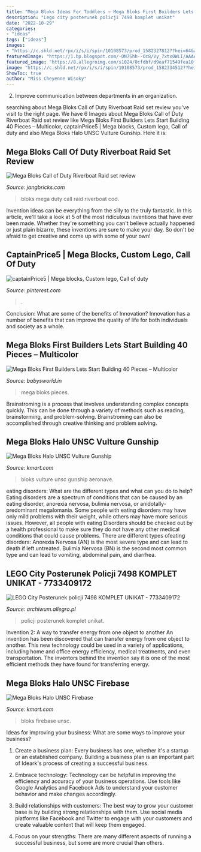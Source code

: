 ```yaml
---
title: "Mega Bloks Ideas For Toddlers ~ Mega Bloks First Builders Lets Start Building 40 Pieces – Multicolor"
description: "Lego city posterunek policji 7498 komplet unikat"
date: "2022-10-29"
categories:
- "ideas"
tags: ["ideas"]
images:
- "https://c.shld.net/rpx/i/s/i/spin/10108573/prod_1582327812??hei=64&amp;wid=64&amp;qlt=50"
featuredImage: "https://1.bp.blogspot.com/-ON7Shh--Oc8/Vy_7xtx0WLI/AAAAAAAANEE/eWr5BJcKMmQ-PxwcUq81J41Iiv1d8qckwCLcB/w1200-h630-p-nu/160508b-mega-bloks-cod-riverboat-raid.jpg"
featured_image: "https://8.allegroimg.com/s1024/0cfdbf/d9eaf71549fea10f71d70460caa8"
image: "https://c.shld.net/rpx/i/s/i/spin/10108573/prod_1582334512??hei=64&amp;wid=64&amp;qlt=50"
ShowToc: true
author: "Miss Cheyenne Wisoky"
---
```



2. Improve communication between departments in an organization.

	

		
searching about Mega Bloks Call of Duty Riverboat Raid set review you've visit to the right page. We have 6 Images about Mega Bloks Call of Duty Riverboat Raid set review like Mega Bloks First Builders Lets Start Building 40 Pieces – Multicolor, captainPrice5 | Mega blocks, Custom lego, Call of duty and also Mega Bloks Halo UNSC Vulture Gunship. Here it is:
		
    
## Mega Bloks Call Of Duty Riverboat Raid Set Review

<img loading=lazy src="https://1.bp.blogspot.com/-ON7Shh--Oc8/Vy_7xtx0WLI/AAAAAAAANEE/eWr5BJcKMmQ-PxwcUq81J41Iiv1d8qckwCLcB/w1200-h630-p-nu/160508b-mega-bloks-cod-riverboat-raid.jpg" onerror="this.onerror=null;this.src='https://tse1.mm.bing.net/th?id=OIP.bdAiqTnRQm1rOj4js-3WvAHaD4&amp;pid=15.1';" alt="Mega Bloks Call of Duty Riverboat Raid set review">

_Source: jangbricks.com_

>bloks mega duty call raid riverboat cod. 

	

Invention ideas can be everything from the silly to the truly fantastic. In this article, we'll take a look at 5 of the most ridiculous inventions that have ever been made. Whether they're something you can't believe actually happened or just plain bizarre, these inventions are sure to make your day. So don't be afraid to get creative and come up with some of your own!

    
## CaptainPrice5 | Mega Blocks, Custom Lego, Call Of Duty

<img loading=lazy src="https://i.pinimg.com/736x/2f/38/3b/2f383b4e0ce9c6799acb1abd22e4e893--mega-blocks.jpg" onerror="this.onerror=null;this.src='https://tse4.mm.bing.net/th?id=OIP.pB0eEldrOn18p_jaG20fogHaJ3&amp;pid=15.1';" alt="captainPrice5 | Mega blocks, Custom lego, Call of duty">

_Source: pinterest.com_

>. 

	

Conclusion: What are some of the benefits of Innovation?
Innovation has a number of benefits that can improve the quality of life for both individuals and society as a whole.

    
## Mega Bloks First Builders Lets Start Building 40 Pieces – Multicolor

<img loading=lazy src="https://babysworld.in/wp-content/uploads/2016/07/71rdlivq_5l._sl1500_.jpg" onerror="this.onerror=null;this.src='https://tse3.mm.bing.net/th?id=OIP.w5FeU6mtKh5XFlOonrrktQHaKO&amp;pid=15.1';" alt="Mega Bloks First Builders Lets Start Building 40 Pieces – Multicolor">

_Source: babysworld.in_

>mega bloks pieces. 

	

Brainstroming is a process that involves understanding complex concepts quickly. This can be done through a variety of methods such as reading, brainstorming, and problem-solving. Brainstroming can also be accomplished through creative thinking and problem solving.

    
## Mega Bloks Halo UNSC Vulture Gunship

<img loading=lazy src="https://c.shld.net/rpx/i/s/i/spin/10108573/prod_1582334512??hei=64&amp;wid=64&amp;qlt=50" onerror="this.onerror=null;this.src='https://tse2.mm.bing.net/th?id=OIP.UQqqwkR8T5_Hc3pYlCjh1gHaEC&amp;pid=15.1';" alt="Mega Bloks Halo UNSC Vulture Gunship">

_Source: kmart.com_

>bloks vulture unsc gunship aeronave. 

	

eating disorders: What are the different types and what can you do to help?
Eating disorders are a spectrum of conditions that can be caused by an eating disorder, anorexia nervosa, bulimia nervosa, or anidotally-predominant megalomania. Some people with eating disorders may have only mild problems with their weight, while others may have more serious issues. However, all people with eating Disorders should be checked out by a health professional to make sure they do not have any other medical conditions that could cause problems. 
There are different types ofeating disorders: Anorexia Nervosa (AN) is the most severe type and can lead to death if left untreated. Bulimia Nervosa (BN) is the second most common type and can lead to vomiting, abdominal pain, and diarrhea.

    
## LEGO City Posterunek Policji 7498 KOMPLET UNIKAT - 7733409172

<img loading=lazy src="https://8.allegroimg.com/s1024/0cfdbf/d9eaf71549fea10f71d70460caa8" onerror="this.onerror=null;this.src='https://tse1.mm.bing.net/th?id=OIP.M26t_WISaVEhIXziY1R7ygHaEu&amp;pid=15.1';" alt="LEGO City Posterunek policji 7498 KOMPLET UNIKAT - 7733409172">

_Source: archiwum.allegro.pl_

>policji posterunek komplet unikat. 

	

Invention 2: A way to transfer energy from one object to another
An invention has been discovered that can transfer energy from one object to another. This new technology could be used in a variety of applications, including home and office energy efficiency, medical treatments, and even transportation. The inventors behind the invention say it is one of the most efficient methods they have found for transferring energy.

    
## Mega Bloks Halo UNSC Firebase

<img loading=lazy src="https://c.shld.net/rpx/i/s/i/spin/10108573/prod_1582327812??hei=64&amp;wid=64&amp;qlt=50" onerror="this.onerror=null;this.src='https://tse2.mm.bing.net/th?id=OIP.3ZRS3PjHe50B7wMTkkf1SgHaE0&amp;pid=15.1';" alt="Mega Bloks Halo UNSC Firebase">

_Source: kmart.com_

>bloks firebase unsc. 

	

Ideas for improving your business: What are some ways to improve your business?
1. Create a business plan: Every business has one, whether it's a startup or an established company. Building a business plan is an important part of Ideark's process of creating a successful business.
2. Embrace technology: Technology can be helpful in improving the efficiency and accuracy of your business operations. Use tools like Google Analytics and Facebook Ads to understand your customer behavior and make changes accordingly.

3. Build relationships with customers: The best way to grow your customer base is by building strong relationships with them. Use social media platforms like Facebook and Twitter to engage with your customers and create valuable content that will keep them engaged.

4. Focus on your strengths: There are many different aspects of running a successful business, but some are more crucial than others.

